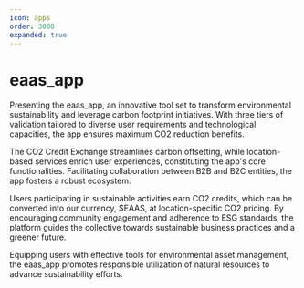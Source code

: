 ```yaml
---
icon: apps
order: 3000
expanded: true
---
```


# eaas_app
Presenting the eaas_app, an innovative tool set to transform environmental sustainability and leverage carbon footprint initiatives. With three tiers of validation tailored to diverse user requirements and technological capacities, the app ensures maximum CO2 reduction benefits.

The CO2 Credit Exchange streamlines carbon offsetting, while location-based services enrich user experiences, constituting the app's core functionalities. Facilitating collaboration between B2B and B2C entities, the app fosters a robust ecosystem.

Users participating in sustainable activities earn CO2 credits, which can be converted into our currency, $EAAS, at location-specific CO2 pricing. By encouraging community engagement and adherence to ESG standards, the platform guides the collective towards sustainable business practices and a greener future.

Equipping users with effective tools for environmental asset management, the eaas_app promotes responsible utilization of natural resources to advance sustainability efforts.




